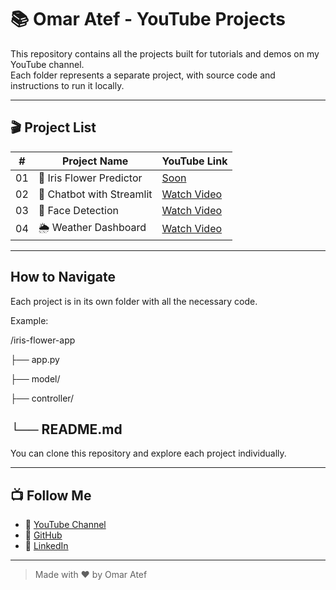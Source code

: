# 📚 Omar Atef - YouTube Projects

This repository contains all the projects built for tutorials and demos on my YouTube channel.  
Each folder represents a separate project, with source code and instructions to run it locally.

---

## 🎬 Project List

| #   | Project Name              | YouTube Link                          |
|-----|---------------------------|----------------------------------------|
| 01  | 🌸 Iris Flower Predictor  | [Soon]() |
| 02  | 🤖 Chatbot with Streamlit | [Watch Video]() |
| 03  | 🎥 Face Detection         | [Watch Video]() |
| 04  | 🌦 Weather Dashboard     | [Watch Video]() |

---

## How to Navigate

Each project is in its own folder with all the necessary code.

Example:

/iris-flower-app

├── app.py

├── model/

├── controller/

└── README.md
---
You can clone this repository and explore each project individually.

---

## 📺 Follow Me

- 🔗 [YouTube Channel](https://www.youtube.com/@your_channel)
- 🐙 [GitHub](https://github.com/o2204)
- 💼 [LinkedIn](https://www.linkedin.com/in/omar-atef)

---

> Made with ❤ by Omar Atef
